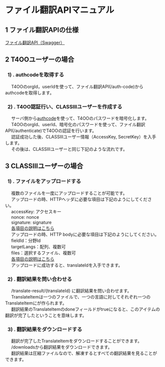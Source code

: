 # ファイル翻訳APIマニュアル

## 1 ファイル翻訳APIの仕様
[ファイル翻訳API（Swagger）](https://app.swaggerhub.com/apis-docs/classiii/file-translate/1.0.0-oas3)
## 2 T4OOユーザーの場合
### <a name="authcode"></a>&nbsp;&nbsp;1) . authcodeを取得する
&nbsp;&nbsp;&nbsp;&nbsp;
T4OOのorgId，userIdを使って、ファイル翻訳API(/auth-code)からauthcodeを取得します。
### &nbsp;&nbsp;2) . T4OO認証行い、CLASSIIIユーザーを作成する
&nbsp;&nbsp;&nbsp;&nbsp;
サーバ側から[authcode](#authcode)を使って、T4OOのパスワードを暗号化します。<br/>
&nbsp;&nbsp;&nbsp;&nbsp;
T4OOのorgId、userId、暗号化のパスワードを使って、ファイル翻訳API(/authenticate)でT4OOの認証を行います。<br/>
&nbsp;&nbsp;&nbsp;&nbsp;
認証成功した後、CLASSIIIユーザー情報（AccessKey, SecretKey）を入手します。<br/>
&nbsp;&nbsp;&nbsp;&nbsp;
その後は、CLASSIIIユーザーと同じ下記のような流れです。

## 3 CLASSIIIユーザーの場合
### &nbsp;&nbsp;1) . ファイルをアップロードする
&nbsp;&nbsp;&nbsp;&nbsp;
複数のファイルを一度にアップロードすることが可能です。<br/>
&nbsp;&nbsp;&nbsp;&nbsp;
アップロードの時、HTTPヘッダに必要な項目は下記のようにしてください。<br/>
&nbsp;&nbsp;&nbsp;&nbsp;
accessKey: アクセスキー<br/>
&nbsp;&nbsp;&nbsp;&nbsp;
nonce: nonce<br/>
&nbsp;&nbsp;&nbsp;&nbsp;
signature: signature<br/>
&nbsp;&nbsp;&nbsp;&nbsp;
[各項目の説明はこちら](https://translate.classiii.io/doc/ja/authentication)<br/>
&nbsp;&nbsp;&nbsp;&nbsp;
アップロードの時、HTTP bodyに必要な項目は下記のようにしてください。<br/>
&nbsp;&nbsp;&nbsp;&nbsp;
fieldId：分野Id<br/>
&nbsp;&nbsp;&nbsp;&nbsp;
targetLangs：配列、複数可<br/>
&nbsp;&nbsp;&nbsp;&nbsp;
files：選択するファイル、複数可<br/>
&nbsp;&nbsp;&nbsp;&nbsp;
[各項目の説明はこちら](https://app.swaggerhub.com/apis/classiii/file-translate/1.0.0-oas3#/file-translate/post_file_translate)<br/>
&nbsp;&nbsp;&nbsp;&nbsp;
アップロードに成功すると、translateIdを入手できます。<br/>
### &nbsp;&nbsp;2) . 翻訳結果を問い合わせる
&nbsp;&nbsp;&nbsp;&nbsp;
/translate-result/{translateId} に翻訳結果を問い合わせます。<br/>
&nbsp;&nbsp;&nbsp;&nbsp;
TranslateItemは一つのファイルで、一つの言語に対してそれぞれ一つのTranslateItemにが作られます。<br/>
&nbsp;&nbsp;&nbsp;&nbsp;
翻訳結果のTranslateItemのdoneフィールドがtrueになると、このアイテムの翻訳が完了したということを意味します。<br/>

### &nbsp;&nbsp;3) . 翻訳結果をダウンロードする
&nbsp;&nbsp;&nbsp;&nbsp;
翻訳が完了したTranslateItemをダウンロードすることができます。<br/>
&nbsp;&nbsp;&nbsp;&nbsp;
/downloadsから翻訳結果をダウンロードできます。<br/>
&nbsp;&nbsp;&nbsp;&nbsp;
翻訳結果は圧縮ファイルなので、解凍するとすべての翻訳結果を見ることができます。<br/>
